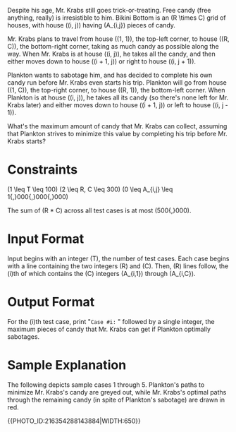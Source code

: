 Despite his age, Mr. Krabs still goes trick-or-treating. Free candy (free anything, really) is irresistible to him. Bikini Bottom is an \(R \times C\) grid of houses, with house \((i, j)\) having \(A_{i,j}\) pieces of candy.

Mr. Krabs plans to travel from house \((1, 1)\), the top-left corner, to house \((R, C)\), the bottom-right corner, taking as much candy as possible along the way. When Mr. Krabs is at house \((i, j)\), he takes all the candy, and then either moves down to house \((i + 1, j)\) or right to house \((i, j + 1)\).

Plankton wants to sabotage him, and has decided to complete his own candy run before Mr. Krabs even starts his trip. Plankton will go from house \((1, C)\), the top-right corner, to house \((R, 1)\), the bottom-left corner. When Plankton is at house \((i, j)\), he takes all its candy (so there's none left for Mr. Krabs later) and either moves down to house \((i + 1, j)\) or left to house \((i, j - 1)\).

What's the maximum amount of candy that Mr. Krabs can collect, assuming that Plankton strives to minimize this value by completing his trip before Mr. Krabs starts?


# Constraints

\(1 \leq T \leq 100\)
\(2 \leq R, C \leq 300\)
\(0 \leq A_{i,j} \leq 1{,}000{,}000{,}000\)

The sum of \(R * C\) across all test cases is at most \(500{,}000\).


# Input Format

Input begins with an integer \(T\), the number of test cases. Each case begins with a line containing the two integers \(R\) and \(C\). Then, \(R\) lines follow, the \(i\)th of which contains the \(C\) integers \(A_{i,1}\) through \(A_{i,C}\).


# Output Format

For the \(i\)th test case, print "`Case #i:` " followed by a single integer, the maximum pieces of candy that Mr. Krabs can get if Plankton optimally sabotages.


# Sample Explanation

The following depicts sample cases 1 through 5. Plankton's paths to minimize Mr. Krabs's candy are greyed out, while Mr. Krabs's optimal paths through the remaining candy (in spite of Plankton's sabotage) are drawn in red.

{{PHOTO_ID:216354288143884|WIDTH:650}}
